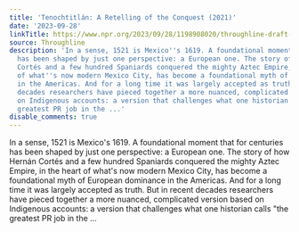 ```yaml
---
title: 'Tenochtitlán: A Retelling of the Conquest (2021)'
date: '2023-09-28'
linkTitle: https://www.npr.org/2023/09/28/1198908020/throughline-draft-09-28-2023
source: Throughline
description: 'In a sense, 1521 is Mexico''s 1619. A foundational moment that for centuries
  has been shaped by just one perspective: a European one. The story of how Hernán
  Cortés and a few hundred Spaniards conquered the mighty Aztec Empire, in the heart
  of what''s now modern Mexico City, has become a foundational myth of European dominance
  in the Americas. And for a long time it was largely accepted as truth. But in recent
  decades researchers have pieced together a more nuanced, complicated version based
  on Indigenous accounts: a version that challenges what one historian calls "the
  greatest PR job in the ...'
disable_comments: true
---
```

In a sense, 1521 is Mexico's 1619. A foundational moment that for centuries has been shaped by just one perspective: a European one. The story of how Hernán Cortés and a few hundred Spaniards conquered the mighty Aztec Empire, in the heart of what's now modern Mexico City, has become a foundational myth of European dominance in the Americas. And for a long time it was largely accepted as truth. But in recent decades researchers have pieced together a more nuanced, complicated version based on Indigenous accounts: a version that challenges what one historian calls "the greatest PR job in the ...